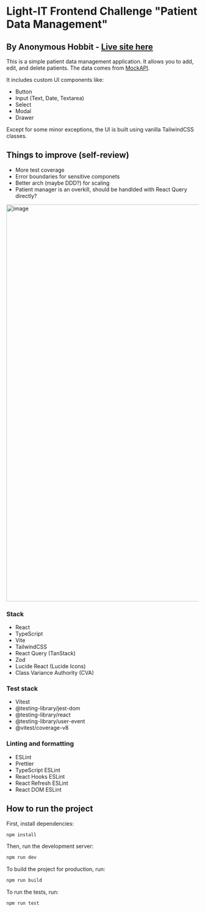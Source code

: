 # Light-IT Frontend Challenge "Patient Data Management"

## By Anonymous Hobbit - [Live site here](https://light-it-challenge-xi.vercel.app/)

This is a simple patient data management application. It allows you to add, edit, and delete patients. The data comes from [MockAPI](https://mockapi.io/).

It includes custom UI components like:

- Button
- Input (Text, Date, Textarea)
- Select
- Modal
- Drawer

Except for some minor exceptions, the UI is built using vanilla TailwindCSS classes.

## Things to improve (self-review)

- More test coverage
- Error boundaries for sensitive componets
- Better arch (maybe DDD?) for scaling
- Patient manager is an overkill, should be handlded with React Query directly?

<img width="1276" height="1039" alt="image" src="https://github.com/user-attachments/assets/5bfb26e8-61a3-4f84-a379-551da9ea61da" />


### Stack

- React
- TypeScript
- Vite
- TailwindCSS
- React Query (TanStack)
- Zod
- Lucide React (Lucide Icons)
- Class Variance Authority (CVA)

### Test stack

- Vitest
- @testing-library/jest-dom
- @testing-library/react
- @testing-library/user-event
- @vitest/coverage-v8

### Linting and formatting

- ESLint
- Prettier
- TypeScript ESLint
- React Hooks ESLint
- React Refresh ESLint
- React DOM ESLint

## How to run the project

First, install dependencies:

```bash
npm install
```

Then, run the development server:

```bash
npm run dev
```

To build the project for production, run:

```bash
npm run build
```

To run the tests, run:

```bash
npm run test
```
